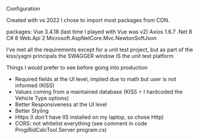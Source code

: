 Configuration

Created with vs 2022
I chose to import most packages from CDN.

packages:
Vue 3.4.18 (last time I played with Vue was v2)
Axios 1.6.7
.Net 8
C# 8
Web.Api 2
Microsoft.AspNetCore.Mvc.NewtonSoftJson

I’ve met all the requirements except for a unit test project, but as part of the kiss/yagni principals the SWAGGER window IS the unit test platform

Things I would prefer to see before going into production

- Required fields at the UI level, implied due to math but user is not informed  (KISS)
- Values coming from a maintained database (KISS = I hardcoded the Vehicle Type options)
- Better Responsiveness at the UI level
- Better Styling
- Https (I don't have IIS installed on my laptop, so chose Http)
- CORS: not whitelist everything (see comment in code ProgiBidCalcTool.Server program.cs)
